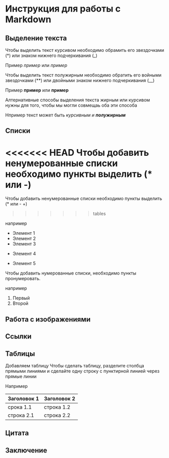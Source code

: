 # Инструкция для работы с Markdown

## Выделение текста

Чтобы выделить текст курсивом необходимо обрамить его звездочками (*) или знаком нижнего подчеркивания (_)

Пример *пример* или _пример_


Чтобы выделить текст полужирным необходимо обратить его войными звездочками (**) или двойными знаком нижнего подчеркивания (__)

Пример **пример** или __пример__

Алтернативные способы выделения текста жирным или курсивом нужны для того, чтобы мы могли совмещаь оба эти способа

Нпример текст может быть _курсивным и **полужирным**_

## Списки

<<<<<<< HEAD
Чтобы добавить ненумерованные списки необходимо пункты выделить (* или -)
=======
Чтобы добавить ненумерованные списки необходимо пункты выделить (* или - +)
>>>>>>> tables

например 

* Элемент 1
* Элемент 2
* Элемент 3
- Элемент 4
+ Элемент 5

Чтобы добавить нумерованные списки, необходимо пункты пронумеровать.

например

1. Первый
1. Второй

## Работа с изображениями

##  Cсылки

## Таблицы

Добавляем таблицу
Чтобы сделать таблицу, разделите столбца прямыми линиями и сделайте одну строку с пунктирной линией через прямые линии

Например 

|Заголовок 1| Заголовок 2|
|-----------|---------------|
|срока 1.1 |строка 1.2|
|строка 2.1| строка 2.2|

## Цитата

## Заключение 